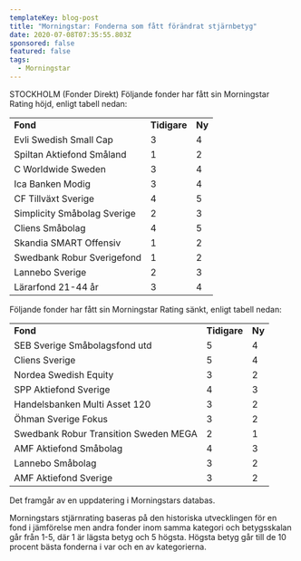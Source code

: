 ```yaml
---
templateKey: blog-post
title: "Morningstar: Fonderna som fått förändrat stjärnbetyg"
date: 2020-07-08T07:35:55.803Z
sponsored: false
featured: false
tags:
  - Morningstar
---
```

<!--StartFragment-->

STOCKHOLM (Fonder Direkt) Följande fonder har fått sin Morningstar Rating höjd, enligt tabell nedan:

|                             |              |        |
| --------------------------- | ------------ | ------ |
| **Fond**                    | **Tidigare** | **Ny** |
| Evli Swedish Small Cap      | 3            | 4      |
| Spiltan Aktiefond Småland   | 1            | 2      |
| C Worldwide Sweden          | 3            | 4      |
| Ica Banken Modig            | 3            | 4      |
| CF Tillväxt Sverige         | 4            | 5      |
| Simplicity Småbolag Sverige | 2            | 3      |
| Cliens Småbolag             | 4            | 5      |
| Skandia SMART Offensiv      | 1            | 2      |
| Swedbank Robur Sverigefond  | 1            | 2      |
| Lannebo Sverige             | 2            | 3      |
| Lärarfond 21-44 år          | 3            | 4      |

Följande fonder har fått sin Morningstar Rating sänkt, enligt tabell nedan:

|                                       |              |        |
| ------------------------------------- | ------------ | ------ |
| **Fond**                              | **Tidigare** | **Ny** |
| SEB Sverige Småbolagsfond utd         | 5            | 4      |
| Cliens Sverige                        | 5            | 4      |
| Nordea Swedish Equity                 | 3            | 2      |
| SPP Aktiefond Sverige                 | 4            | 3      |
| Handelsbanken Multi Asset 120         | 3            | 2      |
| Öhman Sverige Fokus                   | 3            | 2      |
| Swedbank Robur Transition Sweden MEGA | 2            | 1      |
| AMF Aktiefond Småbolag                | 4            | 3      |
| Lannebo Småbolag                      | 3            | 2      |
| AMF Aktiefond Sverige                 | 3            | 2      |

Det framgår av en uppdatering i Morningstars databas.

Morningstars stjärnrating baseras på den historiska utvecklingen för en fond i jämförelse men andra fonder inom samma kategori och betygsskalan går från 1-5, där 1 är lägsta betyg och 5 högsta. Högsta betyg går till de 10 procent bästa fonderna i var och en av kategorierna.

<!--EndFragment-->